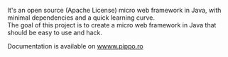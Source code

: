 It's an open source (Apache License) micro web framework in Java, with minimal dependencies and a quick learning curve.     
The goal of this project is to create a micro web framework in Java that should be easy to use and hack.      

Documentation is available on [wwww.pippo.ro](http://www.pippo.ro)
